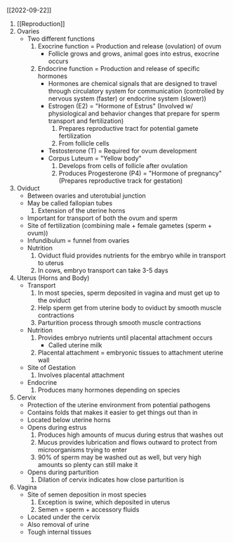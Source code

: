 [[2022-09-22]]

1. [[Reproduction]]
2. Ovaries
	- Two different functions
		1. Exocrine function = Production and release (ovulation) of ovum
			- Follicle grows and grows, animal goes into estrus, exocrine occurs
		2. Endocrine function = Production and release of specific hormones
			- Hormones are chemical signals that are designed to travel through circulatory system for communication (controlled by nervous system (faster) or endocrine system (slower))
			- Estrogen (E2) = "Hormone of Estrus" (Involved w/ physiological and behavior changes that prepare for sperm transport and fertilization)
				1. Prepares reproductive tract for potential gamete fertilization
				2. From follicle cells
			- Testosterone (T) = Required for ovum development
			- Corpus Luteum = "Yellow body"
				1. Develops from cells of follicle after ovulation
				2. Produces Progesterone (P4) = "Hormone of pregnancy" (Prepares reproductive track for gestation)
3. Oviduct
	- Between ovaries and uterotubial junction
	- May be called fallopian tubes
		 1. Extension of the uterine horns
	- Important for transport of both the ovum and sperm
	- Site of fertilization (combining male + female gametes (sperm + ovum))
	- Infundibulum = funnel from ovaries
	- Nutrition
		1. Oviduct fluid provides nutrients for the embryo while in transport to uterus
		2. In cows, embryo transport can take 3-5 days
4. Uterus (Horns and Body)
	- Transport
		1. In most species, sperm deposited in vagina and must get up to the oviduct
		2. Help sperm get from uterine body to oviduct by smooth muscle contractions
		3. Parturition process through smooth muscle contractions
	- Nutrition
		1. Provides embryo nutrients until placental attachment occurs
			- Called uterine milk
		2. Placental attachment = embryonic tissues to attachment uterine wall
	- Site of Gestation
		1. Involves placental attachment
	- Endocrine
		1. Produces many hormones depending on species
5. Cervix
	- Protection of the uterine environment from potential pathogens
	- Contains folds that makes it easier to get things out than in
	- Located below uterine horns
	- Opens during estrus
		1. Produces high amounts of mucus during estrus that washes out
		2. Mucus provides lubrication and flows outward to protect from microorganisms trying to enter
		3. 90% of sperm may be washed out as well, but very high amounts so plenty can still make it
	- Opens during parturition 
		1. Dilation of cervix indicates how close parturition is
6. Vagina
	- Site of semen deposition in most species
		1. Exception is swine, which deposited in uterus 
		2. Semen = sperm + accessory fluids 
	- Located under the cervix
	- Also removal of urine
	- Tough internal tissues  